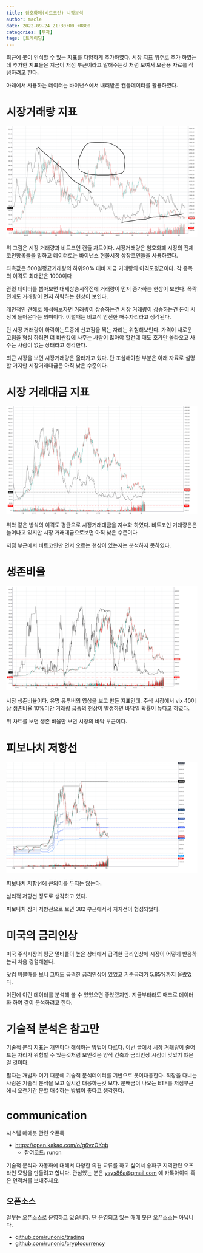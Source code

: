 ```yaml
---
title: 암호화폐(비트코인) 시장분석
author: macle
date: 2022-09-24 21:30:00 +0800
categories: [투자]
tags: [트레이딩]
---
```


최근에 봇이 인식할 수 있는 지표를 다양하게 추가하였다. 시장 지표 위주로 추가 하였는데 추가한 지표들은 지금이 저점 부근이라고 말해주는것 처럼 보여서 보관용 자료를 작성하려고 한다. 


아래에서 사용하는 데이터는 바이낸스에서 내려받은 캔들데이터를 활용하였다.

# 시장거래량 지표
![시장거래량](https://github.com/macle86/macle86.github.io/blob/master/img/data/2022-09-24market_volume.png?raw=true)

위 그림은 시장 거래량과 비트코인 캔들 차트이다. 시장거래량은 암호화폐 시장의 전체 코인항목들을 말하고 데이터로는 바이낸스 현물시장 상장코인들을 사용하였다.

좌측값은 500일평균거래량의 하위90% 대비 지금 거래량의 이격도평균이다. 각 종목의 이격도 최대값은 1000이다 

관련 데이터를 뽑아보면 대세상승시작전에 거래량이 먼저 증가하는 현상이 보인다. 폭락 전에도 거래량이 먼저 하락하는 현상이 보인다.

개인적인 견해로 해석해보자면 거래량이 상승하는건 시장 거래량이 상승하는건 돈이 시장에 들어온다는 의미이다. 이럴때는 비교적 안전한 매수자리라고 생각된다. 

단 시장 거래량이 하락하는도중에 신고점을 찍는 자리는 위험해보인다. 가격이 새로운 고점을 형성 하려면 더 비싼값에 사주는 사람이 많아야 할건데 매도 호가만 올라오고 사주는 사람이 없는 상태라고 생각한다.

최근 시장을 보면 시장거래량은 올라가고 있다. 단 조심해야할 부분은 아래 자료로 설명할 거지만 시장거래대금은 아직 낮은 수준이다.


# 시장 거래대금 지표
![시장거래대금](https://github.com/macle86/macle86.github.io/blob/master/img/data/2022-09-24market_price.png?raw=true)

위와 같은 방식의 이격도 평균으로 시장거래대금을 지수화 하였다. 비트코인 거래량은은 늘어나고 있지만 시장 거래대금으로보면 아직 낮은 수준이다

저점 부근에서 비트코인만 먼저 오르는 현상이 있는지는 분석하지 못하였다.

# 생존비율
![시장생존비율](https://github.com/macle86/macle86.github.io/blob/master/img/data/2022-09-24market_Survival_rate.png?raw=true)

시장 생존비율이다. 유명 유투버의 영상을 보고 만든 지표인데. 주식 시장에서 vix 40이상 생존비율 10%미만 거래량 급증의 현상이 발생하면 바닥일 확률이 높다고 하였다.

위 차트를 보면 생존 비율만 보면 시장의 바닥 부근이다.


# 피보나치 저항선
![피보나치저항선](https://github.com/macle86/macle86.github.io/blob/master/img/data/2022-09-24btc_fibonacci.png?raw=true)

피보나치 저항선에 큰의미를 두지는 않는다. 

심리적 저항선 정도로 생각하고 있다.

피보나처 장기 저항선으로 보면 382 부근에서서 지지선이 형성되었다.

# 미국의 금리인상
미국 주식시장의 평균 멀티플이 높은 상태에서 급격한 금리인상에 시장이 어떻게 반응하는지 처음 경험해본다. 

닷컴 버블때를 보니 그때도 급격한 금리인상이 있었고 기준금리가 5.85%까지 올랐었다.

이전에 이런 데이터를 분석해 볼 수 있었으면 좋았겠지만. 지금부터라도 매크로 데이터화 하여 같이 분석하려고 한다.

# 기술적 분석은 참고만
기술적 분석 지표는 개인마다 해석하는 방법이 다르다. 이번 글에서 시장 거래량이 줄어드는 자리가 위험할 수 있는것처럼 보인것은 양적 긴축과 금리인상 시점이 맞았기 떄문일 것이다.

필자는 개발자 이기 때문에 기술적 분석데이터를 기반으로 봇이대응한다. 직장을 다니는 사람은 기술적 분석을 보고 실시간 대응하는것 보다. 분배금이 나오는 ETF를 저점부근에서 오랜기간 분할 매수하는 방법이 좋다고 생각한다.

# communication
시스템 매매봇 관련 오픈톡
- https://open.kakao.com/o/g6vzOKqb
    - 참여코드: runon

기술적 분석과 자동화에 대해서 다양한 의견 교류를 하고 싶어서 송파구 지역관련 오프라인 모임을 만들려고 합니다.
관심있는 분은 ysys86a@gmail.com 에 카톡아이디 혹은 연락처를 보내주세요.

## 오픈소스
일부는 오픈소스로 운영하고 있습니다. 단 운영되고 있는 매매 봇은 오픈소스는 아닙니다.

- [github.com/runonio/trading](https://github.com/runonio/trading)
- [github.com/runonio/cryptocurrency](https://github.com/runonio/cryptocurrency)
